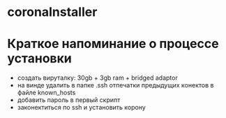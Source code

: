 # coronaInstaller

# Краткое напоминание о процессе установки

 - создать вируталку: 30gb + 3gb ram + bridged adaptor
 - на винде удалить в папке .ssh отпечатки предыдущих конектов в файле known_hosts
 - добавить пароль в первый скрипт
 - законектиться по ssh и установить корону
 
 